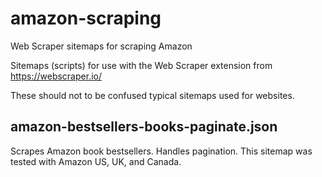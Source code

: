 # amazon-scraping
Web Scraper sitemaps for scraping Amazon

Sitemaps (scripts) for use with the Web Scraper extension from https://webscraper.io/

These should not to be confused typical sitemaps used for websites.

## amazon-bestsellers-books-paginate.json

Scrapes Amazon book bestsellers. Handles pagination. This sitemap was tested with Amazon US, UK, and Canada.
